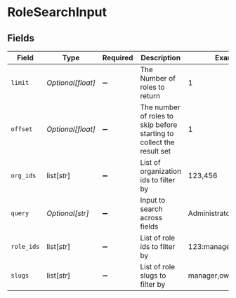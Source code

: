 # RoleSearchInput


## Fields

| Field                                                                 | Type                                                                  | Required                                                              | Description                                                           | Example                                                               |
| --------------------------------------------------------------------- | --------------------------------------------------------------------- | --------------------------------------------------------------------- | --------------------------------------------------------------------- | --------------------------------------------------------------------- |
| `limit`                                                               | *Optional[float]*                                                     | :heavy_minus_sign:                                                    | The Number of roles to return                                         | 1                                                                     |
| `offset`                                                              | *Optional[float]*                                                     | :heavy_minus_sign:                                                    | The number of roles to skip before starting to collect the result set | 1                                                                     |
| `org_ids`                                                             | list[*str*]                                                           | :heavy_minus_sign:                                                    | List of organization ids to filter by                                 | 123,456                                                               |
| `query`                                                               | *Optional[str]*                                                       | :heavy_minus_sign:                                                    | Input to search across fields                                         | Administrator                                                         |
| `role_ids`                                                            | list[*str*]                                                           | :heavy_minus_sign:                                                    | List of role ids to filter by                                         | 123:manager,456:owner                                                 |
| `slugs`                                                               | list[*str*]                                                           | :heavy_minus_sign:                                                    | List of role slugs to filter by                                       | manager,owner                                                         |